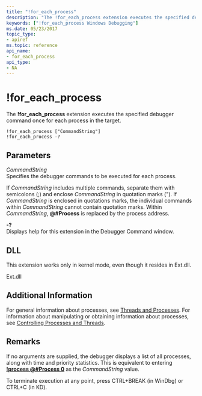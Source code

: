 ```yaml
---
title: "!for_each_process"
description: "The !for_each_process extension executes the specified debugger command once for each process in the target."
keywords: ["!for_each_process Windows Debugging"]
ms.date: 05/23/2017
topic_type:
- apiref
ms.topic: reference
api_name:
- for_each_process
api_type:
- NA
---
```


# !for\_each\_process


The **!for\_each\_process** extension executes the specified debugger command once for each process in the target.

```dbgcmd
!for_each_process ["CommandString"] 
!for_each_process -? 
```

## Parameters


<span id="_______CommandString______"></span><span id="_______commandstring______"></span><span id="_______COMMANDSTRING______"></span> *CommandString*   
Specifies the debugger commands to be executed for each process.

If *CommandString* includes multiple commands, separate them with semicolons (;) and enclose *CommandString* in quotation marks ("). If *CommandString* is enclosed in quotations marks, the individual commands within *CommandString* cannot contain quotation marks. Within *CommandString*, **@\#Process** is replaced by the process address.

<span id="_______-_______"></span> **-?**   
Displays help for this extension in the Debugger Command window.

## DLL

This extension works only in kernel mode, even though it resides in Ext.dll.


Ext.dll



 

## Additional Information

For general information about processes, see [Threads and Processes](../debugger/controlling-threads-and-processes.md). For information about manipulating or obtaining information about processes, see [Controlling Processes and Threads](../debugger/controlling-processes-and-threads.md).

## Remarks

If no arguments are supplied, the debugger displays a list of all processes, along with time and priority statistics. This is equivalent to entering [**!process @\#Process 0**](-process.md) as the *CommandString* value.

To terminate execution at any point, press CTRL+BREAK (in WinDbg) or CTRL+C (in KD).

